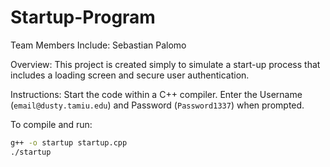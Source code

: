 # Startup-Program  
Team Members Include: Sebastian Palomo  

Overview: This project is created simply to simulate a start-up process that includes a loading screen and secure user authentication. 

Instructions: Start the code within a C++ compiler. Enter the Username (`email@dusty.tamiu.edu`) and Password (`Password1337`) when prompted.  

To compile and run: 
```bash
g++ -o startup startup.cpp  
./startup
